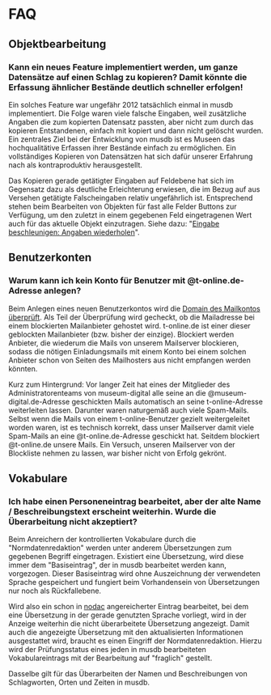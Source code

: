 # FAQ

## Objektbearbeitung

### Kann ein neues Feature implementiert werden, um ganze Datensätze auf einen Schlag zu kopieren? Damit könnte die Erfassung ähnlicher Bestände deutlich schneller erfolgen!

Ein solches Feature war ungefähr 2012 tatsächlich einmal in musdb implementiert. Die Folge waren viele falsche Eingaben, weil zusätzliche Angaben die zum kopierten Datensatz passten, aber nicht zum durch das kopieren Entstandenen, einfach mit kopiert und dann nicht gelöscht wurden. Ein zentrales Ziel bei der Entwicklung von musdb ist es Museen das hochqualitätive Erfassen ihrer Bestände einfach zu ermöglichen. Ein vollständiges Kopieren von Datensätzen hat sich dafür unserer Erfahrung nach als kontraproduktiv herausgestellt.

Das Kopieren gerade getätigter Eingaben auf Feldebene hat sich im Gegensatz dazu als deutliche Erleichterung erwiesen, die im Bezug auf aus Versehen getätigte Falscheingaben relativ ungefährlich ist. Entsprechend stehen beim Bearbeiten von Objekten für fast alle Felder Buttons zur Verfügung, um den zuletzt in einem gegebenen Feld eingetragenen Wert auch für das aktuelle Objekt einzutragen. Siehe dazu: "[Eingabe beschleunigen: Angaben wiederholen](https://de.handbook.museum-digital.info/musdb/Objekte/Angaben-wiederholen.html)".

## Benutzerkonten

### Warum kann ich kein Konto für Benutzer mit @t-online.de-Adresse anlegen?

Beim Anlegen eines neuen Benutzerkontos wird die [Domain des Mailkontos überprüft](./Benutzerkonto/Neues-Kontro-hinzufuegen.md). Als Teil der Überprüfung wird gecheckt, ob die Mailadresse bei einem blockierten Mailanbieter gehostet wird. t-online.de ist einer dieser geblockten Mailanbieter (bzw. bisher der einzige). Blockiert werden Anbieter, die wiederum die Mails von unserem Mailserver blockieren, sodass die nötigen Einladungsmails mit einem Konto bei einem solchen Anbieter schon von Seiten des Mailhosters aus nicht empfangen werden könnten.

Kurz zum Hintergrund: Vor langer Zeit hat eines der Mitglieder des Administratorenteams von museum-digital alle seine an die @museum-digital.de-Adresse geschickten Mails automatisch an seine t-online-Adresse weiterleiten lassen. Darunter waren naturgemäß auch viele Spam-Mails. Selbst wenn die Mails von einem t-online-Benutzer gezielt weitergeleitet worden waren, ist es technisch korrekt, dass unser Mailserver damit viele Spam-Mails an eine @t-online.de-Adresse geschickt hat. Seitdem blockiert @t-online.de unsere Mails. Ein Versuch, unseren Mailserver von der Blockliste nehmen zu lassen, war bisher nicht von Erfolg gekrönt.

## Vokabulare

### Ich habe einen Personeneintrag bearbeitet, aber der alte Name / Beschreibungstext erscheint weiterhin. Wurde die Überarbeitung nicht akzeptiert?

Beim Anreichern der kontrollierten Vokabulare durch die "Normdatenredaktion" werden unter anderem Übersetzungen zum gegebenen Begriff eingetragen. Existiert eine Übersetzung, wird diese immer dem "Basiseintrag", der in musdb bearbeitet werden kann, vorgezogen. Dieser Basiseintrag wird ohne Auszeichnung der verwendeten Sprache gespeichert und fungiert beim Vorhandensein von Übersetzungen nur noch als Rückfallebene.

Wird also ein schon in [nodac](../nodac) angereicherter Eintrag bearbeitet, bei dem eine Übersetzung in der gerade genutzten Sprache vorliegt, wird in der Anzeige weiterhin die nicht überarbeitete Übersetzung angezeigt. Damit auch die angezeigte Übersetzung mit den aktualisierten Informationen ausgestattet wird, braucht es einen Eingriff der Normdatenredaktion. Hierzu wird der Prüfungsstatus eines jeden in musdb bearbeiteten Vokabulareintrags mit der Bearbeitung auf "fraglich" gestellt.

Dasselbe gilt für das Überarbeiten der Namen und Beschreibungen von Schlagworten, Orten und Zeiten in musdb.
